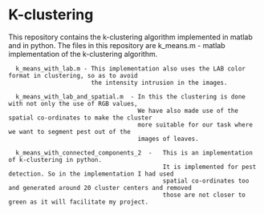 # K-clustering

This repository contains the k-clustering algorithm implemented in matlab and in python. 
The files in this repository are
      k_means.m  - matlab implementation of the k-clustering algorithm.
      
      k_means_with_lab.m - This implementation also uses the LAB color format in clustering, so as to avoid
                           the intensity intrusion in the images.
                           
      k_means_with_lab_and_spatial.m  - In this the clustering is done with not only the use of RGB values,
                                        We have also made use of the spatial co-ordinates to make the cluster 
                                        more suitable for our task where we want to segment pest out of the 
                                        images of leaves.
                                        
      k_means_with_connected_components_2  -   This is an implementation of k-clustering in python. 
                                               It is implemented for pest detection. So in the implementation I had used
                                               spatial co-ordinates too and generated around 20 cluster centers and removed 
                                               those are not closer to green as it will facilitate my project.

